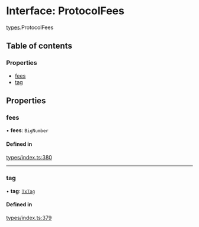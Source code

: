 # Interface: ProtocolFees

[types](../wiki/types).ProtocolFees

## Table of contents

### Properties

- [fees](../wiki/types.ProtocolFees#fees)
- [tag](../wiki/types.ProtocolFees#tag)

## Properties

### fees

• **fees**: `BigNumber`

#### Defined in

[types/index.ts:380](https://github.com/PolymeshAssociation/polymesh-sdk/blob/46129005/src/types/index.ts#L380)

___

### tag

• **tag**: [`TxTag`](../wiki/generated.types#txtag)

#### Defined in

[types/index.ts:379](https://github.com/PolymeshAssociation/polymesh-sdk/blob/46129005/src/types/index.ts#L379)
